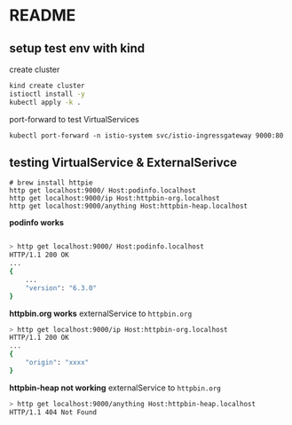# README
## setup test env with kind

create cluster
```bash
kind create cluster
istioctl install -y
kubectl apply -k .
```
port-forward to test VirtualServices
```
kubectl port-forward -n istio-system svc/istio-ingressgateway 9000:80
```


## testing VirtualService & ExternalSerivce
```
# brew install httpie
http get localhost:9000/ Host:podinfo.localhost
http get localhost:9000/ip Host:httpbin-org.localhost
http get localhost:9000/anything Host:httpbin-heap.localhost
```


**podinfo works**
```bash

> http get localhost:9000/ Host:podinfo.localhost
HTTP/1.1 200 OK
...
{
    ...
    "version": "6.3.0"
}

```

**httpbin.org works**
externalService to `httpbin.org`
```bash
> http get localhost:9000/ip Host:httpbin-org.localhost
HTTP/1.1 200 OK
...
{
    "origin": "xxxx"
}
```

**httpbin-heap not working**
externalService to `httpbin.org`

```bash
> http get localhost:9000/anything Host:httpbin-heap.localhost
HTTP/1.1 404 Not Found

```
